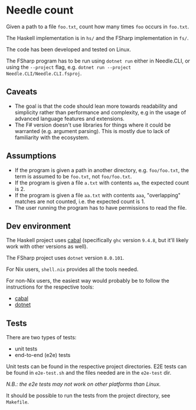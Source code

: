 # Needle count
Given a path to a file `foo.txt`, count how many times `foo` occurs in
`foo.txt`.

The Haskell implementation is in `hs/` and the FSharp implementation in `fs/`.

The code has been developed and tested on Linux.

The FSharp program has to be run using `dotnet run` either in Needle.CLI, or
using the `--project` flag, e.g.
`dotnet run --project Needle.CLI/Needle.CLI.fsproj`.

## Caveats
- The goal is that the code should lean more towards readability and simplicity
  rather than performance and complexity, e.g in the usage of advanced language
  features and extensions.
- The F# version doesn't use libraries for things where it could be warranted
  (e.g. argument parsing). This is mostly due to lack of familiarity with the
  ecosystem.

## Assumptions
- If the program is given a path in another directory, e.g. `foo/foo.txt`, the
  term is assumed to be `foo.txt`, not `foo/foo.txt`.
- If the program is given a file `a.txt` with contents `aa`, the expected count
  is 2.
- If the program is given a file `aa.txt` with contents `aaa`, "overlapping"
  matches are not counted, i.e. the expected count is 1.
- The user running the program has to have permissions to read the file.

## Dev environment
The Haskell project uses [cabal](https://cabal.readthedocs.io/en/stable/)
(specifically `ghc` version `9.4.8`, but it'll likely work with other versions
as well).

The FSharp project uses `dotnet` version `8.0.101`.

For Nix users, `shell.nix` provides all the tools needed.

For non-Nix users, the easiest way would probably be to follow the instructions
for the respective tools:
 - [cabal](https://cabal.readthedocs.io/en/stable/getting-started.html)
 - [dotnet](https://dotnet.microsoft.com/en-us/download)

## Tests
There are two types of tests:
- unit tests
- end-to-end (e2e) tests

Unit tests can be found in the respective project directories. E2E tests can be
found in `e2e-test.sh` and the files needed are in the `e2e-test` dir.

_N.B.: the e2e tests may not work on other platforms than Linux._

It should be possible to run the tests from the project directory, see
`Makefile`.

